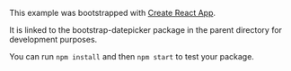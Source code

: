 This example was bootstrapped with [Create React App](https://github.com/facebook/create-react-app).

It is linked to the bootstrap-datepicker package in the parent directory for development purposes.

You can run `npm install` and then `npm start` to test your package.
